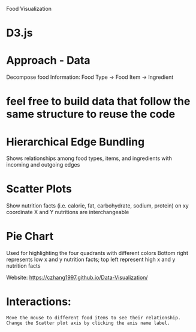 Food Visualization
# D3.js

# Approach - Data
Decompose food Information:
Food Type -> Food Item -> Ingredient
# feel free to build data that follow the same structure to reuse the code

# Hierarchical Edge Bundling
Shows relationships among food types, items, and ingredients with incoming and outgoing edges

# Scatter Plots
Show nutrition facts (i.e. calorie, fat, carbohydrate, sodium, protein) on xy coordinate 
X and Y nutritions are interchangeable 

# Pie Chart
Used for highlighting the four quadrants with different colors
Bottom right represents low x and y nutrition facts; top left represent high x and y nutrition facts

Website: https://czhang1997.github.io/Data-Visualization/
# Interactions:
    Move the mouse to different food items to see their relationship.
    Change the Scatter plot axis by clicking the axis name label.